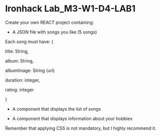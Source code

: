 # Ironhack Lab_M3-W1-D4-LAB1

Create your own REACT project containing:

- A JSON file with songs you like (5 songs)

Each song must have:
{

title: String,

album: String,

albumImage: String (url)

duration: integer,

rating: integer

}

- A component that displays the list of songs

- A component that displays information about your hobbies

Remember that applying CSS is not mandatory, but I highly recommend it.